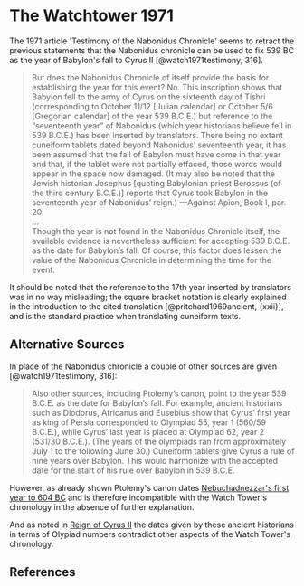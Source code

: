 # The Watchtower 1971

The 1971 article 'Testimony of the Nabonidus Chronicle' seems to retract the previous statements that the Nabonidus
chronicle can be used to fix 539 BC as the year of Babylon's fall to Cyrus II [@watch1971testimony, 316].

> But does the Nabonidus Chronicle of itself provide the basis for establishing the year for this event? No. This
> inscription shows that Babylon fell to the army of Cyrus on the sixteenth day of Tishri (corresponding to October
> 11/12 \[Julian calendar\] or October 5/6 \[Gregorian calendar\] of the year 539 B.C.E.) but reference to the
> “seventeenth year” of Nabonidus (which year historians believe fell in 539 B.C.E.) has been inserted by translators.
> There being no extant cuneiform tablets dated beyond Nabonidus’ seventeenth year, it has been assumed that the fall of
> Babylon must have come in that year and that, if the tablet were not partially effaced, those words would appear in
> the space now damaged. (It may also be noted that the Jewish historian Josephus \[quoting Babylonian priest Berossus
> (of the third century B.C.E.)] reports that Cyrus took Babylon in the seventeenth year of Nabonidus’ reign.) —Against
> Apion, Book I, par. 20. <br>...<br> Though the year is not found in the Nabonidus Chronicle itself, the available
> evidence is nevertheless sufficient for accepting 539 B.C.E. as the date for Babylon’s fall. Of course, this factor
> does lessen the value of the Nabonidus Chronicle in determining the time for the event.

It should be noted that the reference to the 17th year inserted by translators was in no way misleading; the square
bracket notation is clearly explained in the introduction to the cited translation [@pritchard1969ancient, {xxii}], and
is the standard practice when translating cuneiform texts.

## Alternative Sources

In place of the Nabonidus chronicle a couple of other sources are given [@watch1971testimony, 316]:

> Also other sources, including Ptolemy’s canon, point to the year 539 B.C.E. as the date for Babylon’s fall. For
> example, ancient historians such as Diodorus, Africanus and Eusebius show that Cyrus’ first year as king of Persia
> corresponded to Olympiad 55, year 1 (560/59 B.C.E.), while Cyrus’ last year is placed at Olympiad 62, year 2 (531/30
> B.C.E.). (The years of the olympiads ran from approximately July 1 to the following June 30.) Cuneiform tablets give
> Cyrus a rule of nine years over Babylon. This would harmonize with the accepted date for the start of his rule over
> Babylon in 539 B.C.E.

However, as already shown Ptolemy's canon dates [Nebuchadnezzar's first year to 604 BC](../../standard/canon.md) and is
therefore incompatible with the Watch Tower's chronology in the absence of further explanation.

And as noted in [Reign of Cyrus II](../70_years/cyrus.md#olympiad-numbers) the dates given by these ancient historians
in terms of Olypiad numbers contradict other aspects of the Watch Tower's chronology.

## References
